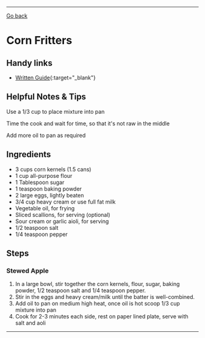 ---
[Go back](/cook_book/)

# Corn Fritters

## Handy links

- [Written Guide](https://www.justataste.com/quick-easy-corn-fritters-recipe/){:target="_blank"}

## Helpful Notes & Tips

Use a 1/3 cup to place mixture into pan

Time the cook and wait for time, so that it's not raw in the middle

Add more oil to pan as required

## Ingredients

- 3 cups corn kernels (1.5 cans)
- 1 cup all-purpose flour
- 1 Tablespoon sugar
- 1 teaspoon baking powder
- 2 large eggs, lightly beaten
- 3/4 cup heavy cream or use full fat milk
- Vegetable oil, for frying
- Sliced scallions, for serving (optional)
- Sour cream or garlic aioli, for serving
- 1/2 teaspoon salt
- 1/4 teaspoon pepper

## Steps

### Stewed Apple

1. In a large bowl, stir together the corn kernels, flour, sugar, baking powder, 1/2 teaspoon salt and 1/4 teaspoon pepper.
2. Stir in the eggs and heavy cream/milk until the batter is well-combined.
3. Add oil to pan on medium high heat, once oil is hot scoop 1/3 cup mixture into pan
4. Cook for 2-3 minutes each side, rest on paper lined plate, serve with salt and aoli



* * *
